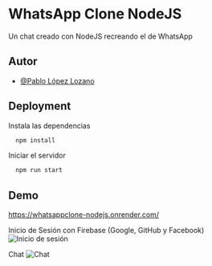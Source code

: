 
# WhatsApp Clone NodeJS
Un chat creado con NodeJS recreando el de WhatsApp


## Autor

- [@Pablo López Lozano](https://www.github.com/pablolopezlo15)


## Deployment

Instala las dependencias

```bash
  npm install
```
Iniciar el servidor
```bash
  npm run start
```
## Demo

https://whatsappclone-nodejs.onrender.com/


Inicio de Sesión con Firebase (Google, GitHub y Facebook)
![Inicio de sesión](https://i.imgur.com/C9rF6l4.png)

Chat
![Chat](https://i.imgur.com/h9huFz5.png)
